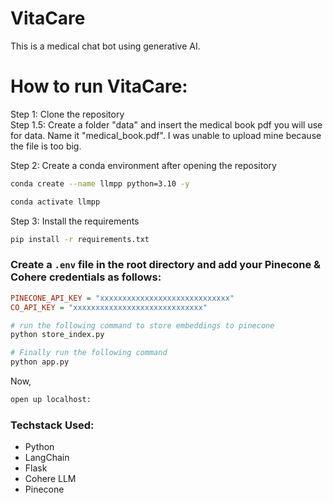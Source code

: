 # VitaCare
This is a medical chat bot using generative AI.

# How to run VitaCare:

Step 1: Clone the repository
<br>
Step 1.5: Create a folder "data" and insert the medical book pdf you will use for data. Name it "medical_book.pdf". I was unable to upload mine because the file is too big.
<br>

Step 2: Create a conda environment after opening the repository
```bash
conda create --name llmpp python=3.10 -y
```
```bash
conda activate llmpp
```
Step 3: Install the requirements
```bash
pip install -r requirements.txt
```

### Create a `.env` file in the root directory and add your Pinecone & Cohere credentials as follows:

```ini
PINECONE_API_KEY = "xxxxxxxxxxxxxxxxxxxxxxxxxxxxx"
CO_API_KEY = "xxxxxxxxxxxxxxxxxxxxxxxxxxxxx"
```


```bash
# run the following command to store embeddings to pinecone
python store_index.py
```

```bash
# Finally run the following command
python app.py
```

Now,
```bash
open up localhost:
```


### Techstack Used:

- Python
- LangChain
- Flask
- Cohere LLM
- Pinecone
